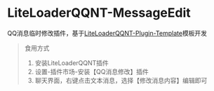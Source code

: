 # LiteLoaderQQNT-MessageEdit
QQ消息临时修改插件，基于[LiteLoaderQQNT-Plugin-Template](https://github.com/mo-jinran/LiteLoaderQQNT-Plugin-Template)模板开发
> 食用方式
> 1. 安装LiteLoaderQQNT插件
> 2. 设置-插件市场-安装【QQ消息修改】插件
> 3. 聊天界面，右键点击文本消息，选择【修改消息内容】编辑即可
